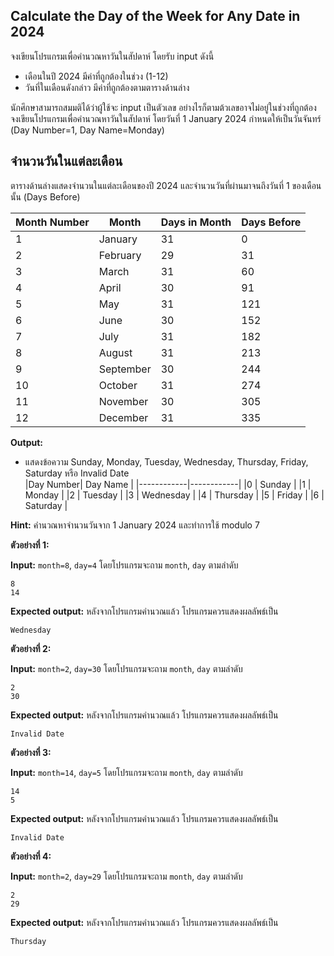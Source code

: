 ## Calculate the Day of the Week for Any Date in 2024

จงเขียนโปรแกรมเพื่อคำนวณหาวันในสัปดาห์ โดยรับ input ดังนี้
* เดือนในปี 2024 มีค่าที่ถูกต้องในช่วง (1-12)
* วันที่ในเดือนดังกล่าว มีค่าที่ถูกต้องตามตารางด้านล่าง
  
นักศึกษาสามารถสมมติได้ว่าผู้ใช้จะ input เป็นตัวเลข อย่างไรก็ตามต้วเลขอาจไม่อยู่ในช่วงที่ถูกต้อง
จงเขียนโปรแกรมเพื่อคำนวณหาวันในสัปดาห์ โดยวันที่ 1 January 2024 กำหนดให้เป็นวันจันทร์ (Day Number=1, Day Name=Monday)   

## จำนวนวันในแต่ละเดือน
ตารางด้านล่างแสดงจำนวนในแต่ละเดือนของปี 2024 และจำนวนวันที่ผ่านมาจนถึงวันที่ 1 ของเดือนนั้น (Days Before)

|Month Number| Month      | Days in Month | Days Before |
|------------|------------|---------------|---------------|
|1 | January    | 31            | 0            |
|2 | February   | 29            | 31            |
|3 | March      | 31            | 60            |
|4 | April      | 30            | 91            |
|5 | May        | 31            | 121            |
|6 | June       | 30            | 152            |
|7 | July       | 31            | 182            |
|8 | August     | 31            | 213             |
|9 | September  | 30            | 244             |
|10 | October    | 31            | 274            |
|11 | November   | 30            | 305             |
|12 | December   | 31            | 335            |


**Output:**
* แสดงข้อความ Sunday, Monday, Tuesday, Wednesday, Thursday, Friday, Saturday หรือ Invalid Date   
|Day Number| Day Name      | 
|------------|------------|
|0 | Sunday       | 
|1 | Monday    | 
|2 | Tuesday   | 
|3 | Wednesday      |
|4 | Thursday      | 
|5 | Friday       |
|6 | Saturday       | 

**Hint:**
คำนวณหาจำนวนวันจาก 1 January 2024 และทำการใช้ modulo 7

**ตัวอย่างที่ 1:**

**Input:** `month=8`,  `day=4` โดยโปรแกรมจะถาม `month`, `day`  ตามลำดับ
```
8
14
```
**Expected output:** หลังจากโปรแกรมคำนวณแล้ว โปรแกรมควรแสดงผลลัพธ์เป็น
```
Wednesday
```

**ตัวอย่างที่ 2:**

**Input:** `month=2`,  `day=30` โดยโปรแกรมจะถาม `month`, `day`  ตามลำดับ
```
2
30
```
**Expected output:** หลังจากโปรแกรมคำนวณแล้ว โปรแกรมควรแสดงผลลัพธ์เป็น
```
Invalid Date
```

**ตัวอย่างที่ 3:**

**Input:** `month=14`,  `day=5` โดยโปรแกรมจะถาม `month`, `day`  ตามลำดับ
```
14
5
```
**Expected output:** หลังจากโปรแกรมคำนวณแล้ว โปรแกรมควรแสดงผลลัพธ์เป็น
```
Invalid Date
```

**ตัวอย่างที่ 4:**

**Input:** `month=2`,  `day=29` โดยโปรแกรมจะถาม `month`, `day`  ตามลำดับ
```
2
29
```
**Expected output:** หลังจากโปรแกรมคำนวณแล้ว โปรแกรมควรแสดงผลลัพธ์เป็น
```
Thursday
```
